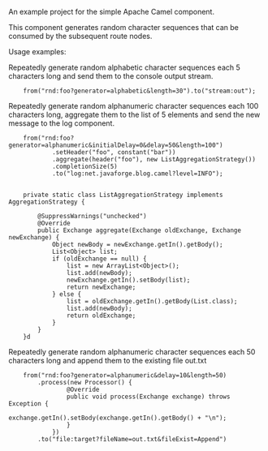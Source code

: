 An example project for the simple Apache Camel component.

This component generates random character sequences that can be consumed by the subsequent route nodes.


Usage examples:

Repeatedly generate random alphabetic character sequences each 5 characters long
and send them to the console output stream.

```
    from("rnd:foo?generator=alphabetic&length=30").to("stream:out");
```

Repeatedly generate random alphanumeric character sequences each 100 characters long,
aggregate them to the list of 5 elements and send the new message to the log component.

```
    from("rnd:foo?generator=alphanumeric&initialDelay=0&delay=50&length=100")
            .setHeader("foo", constant("bar"))
            .aggregate(header("foo"), new ListAggregationStrategy())
            .completionSize(5)
            .to("log:net.javaforge.blog.camel?level=INFO");


    private static class ListAggregationStrategy implements AggregationStrategy {

        @SuppressWarnings("unchecked")
        @Override
        public Exchange aggregate(Exchange oldExchange, Exchange newExchange) {
            Object newBody = newExchange.getIn().getBody();
            List<Object> list;
            if (oldExchange == null) {
                list = new ArrayList<Object>();
                list.add(newBody);
                newExchange.getIn().setBody(list);
                return newExchange;
            } else {
                list = oldExchange.getIn().getBody(List.class);
                list.add(newBody);
                return oldExchange;
            }
        }
    }d
```

Repeatedly generate random alphanumeric character sequences each 50 characters long and
append them to the existing file out.txt

```
    from("rnd:foo?generator=alphanumeric&delay=10&length=50)
        .process(new Processor() {
                @Override
                public void process(Exchange exchange) throws Exception {
                    exchange.getIn().setBody(exchange.getIn().getBody() + "\n");
                }
            })
        .to("file:target?fileName=out.txt&fileExist=Append")
```